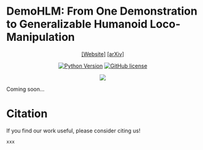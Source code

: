 # DemoHLM: From One Demonstration to Generalizable Humanoid Loco-Manipulation

<div align="center">

[[Website]](https://beingbeyond.github.io/DemoHLM/)
[[arXiv]](https://arxiv.org/abs/xxx)

[![Python Version](https://img.shields.io/badge/Python-3.10-blue.svg)]()
[![GitHub license](https://img.shields.io/badge/MIT-blue)]()

![](docs/images/xxx.png)

</div>

Coming soon...


# Citation
If you find our work useful, please consider citing us!
```
xxx
```
